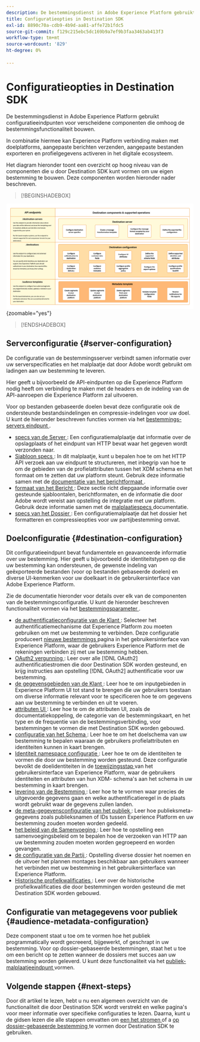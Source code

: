 ```yaml
---
description: De bestemmingsdienst in Adobe Experience Platform gebruikt configuratieeindpunten voor verscheidene componenten die omhoog de bestemmingsfunctionaliteit bouwen. Leer hoe deze componenten gecombineerd Experience Platform toestaan om met bestemmingspartners te verbinden, douaneberichten te verzenden, en profielgegevens over het digitale ecosysteem te activeren.
title: Configuratieopties in Destination SDK
exl-id: 8890c70a-cdb9-4b9d-aa81-affe72b1fdc5
source-git-commit: f129c215ebc5dc169b9a7ef9b3faa3463ab413f3
workflow-type: tm+mt
source-wordcount: '829'
ht-degree: 0%

---
```


# Configuratieopties in Destination SDK

De bestemmingsdienst in Adobe Experience Platform gebruikt configuratieeindpunten voor verscheidene componenten die omhoog de bestemmingsfunctionaliteit bouwen.

In combinatie hiermee kan Experience Platform verbinding maken met doelplatforms, aangepaste berichten verzenden, aangepaste bestanden exporteren en profielgegevens activeren in het digitale ecosysteem.

Het diagram hieronder toont een overzicht op hoog niveau van de componenten die u door Destination SDK kunt vormen om uw eigen bestemming te bouwen. Deze componenten worden hieronder nader beschreven.

>[!BEGINSHADEBOX]

![ Diagram die de componenten van Destination SDK, configuratieeindpunten, en de verrichtingen tonen door hen worden gesteund.](../assets/functionality/destination-sdk-components-diagram.png){zoomable="yes"}

>[!ENDSHADEBOX]

## Serverconfiguratie {#server-configuration}

De configuratie van de bestemmingsserver verbindt samen informatie over uw serverspecificaties en het malplaatje dat door Adobe wordt gebruikt om ladingen aan uw bestemming te leveren.

Hier geeft u bijvoorbeeld de API-eindpunten op die Experience Platform nodig heeft om verbinding te maken met de headers en de indeling van de API-aanroepen die Experience Platform zal uitvoeren.

Voor op bestanden gebaseerde doelen bevat deze configuratie ook de ondersteunde bestandsindelingen en compressie-indelingen voor uw doel. U kunt de hieronder beschreven functies vormen via het [ bestemmings-servers eindpunt ](../authoring-api/destination-server/create-destination-server.md).

* [ specs van de Server ](destination-server/server-specs.md): Een configuratiemalplaatje dat informatie over de opslagplaats of het eindpunt van HTTP bevat waar het gegeven wordt verzonden naar.
* [ Sjabloon specs ](destination-server/templating-specs.md): In dit malplaatje, kunt u bepalen hoe te om het HTTP API verzoek aan uw eindpunt te structureren, met inbegrip van hoe te om de gebieden van de profielattributen tussen het XDM schema en het formaat om te zetten dat uw platform steunt. Gebruik deze informatie samen met de [ documentatie van het berichtformaat ](destination-server/message-format.md).
* [ formaat van het Bericht ](destination-server/message-format.md): Deze sectie richt diepgaande informatie over gesteunde sjabloontalen, berichtformaten, en de informatie die door Adobe wordt vereist aan opstelling de integratie met uw platform. Gebruik deze informatie samen met de [ malplaatjespecs ](destination-server/templating-specs.md) documentatie.
* [ specs van het Dossier ](destination-server/file-formatting.md): Een configuratiemalplaatje dat het dossier het formatteren en compressieopties voor uw partijbestemming omvat.

## Doelconfiguratie {#destination-configuration}

Dit configuratieeindpunt bevat fundamentele en geavanceerde informatie over uw bestemming. Hier geeft u bijvoorbeeld de identiteitstypen op die uw bestemming kan ondersteunen, de gewenste indeling van geëxporteerde bestanden (voor op bestanden gebaseerde doelen) en diverse UI-kenmerken voor uw doelkaart in de gebruikersinterface van Adobe Experience Platform.

Zie de documentatie hieronder voor details over elk van de componenten van de bestemmingsconfiguratie. U kunt de hieronder beschreven functionaliteit vormen via het [ bestemmingsparameter ](../authoring-api/destination-configuration/create-destination-configuration.md).

* [ de authentificatieconfiguratie van de Klant ](destination-configuration/customer-authentication.md): Selecteer het authentificatiemechanisme dat Experience Platform zou moeten gebruiken om met uw bestemming te verbinden. Deze configuratie produceert [ nieuwe bestemmings ](../../ui/connect-destination.md) pagina in het gebruikersinterface van Experience Platform, waar de gebruikers Experience Platform met de rekeningen verbinden zij met uw bestemming hebben.
* [ OAuth2 vergunning ](destination-configuration/oauth2-authorization.md): Leer over alle [!DNL OAuth2] authentificatiestromen die door Destination SDK worden gesteund, en krijg instructies aan opstelling [!DNL OAuth2] authentificatie voor uw bestemming.
* [ de gegevensgebieden van de Klant ](destination-configuration/customer-data-fields.md): Leer hoe te om inputgebieden in Experience Platform UI tot stand te brengen die uw gebruikers toestaan om diverse informatie relevant voor te specificeren hoe te om gegevens aan uw bestemming te verbinden en uit te voeren.
* [ attributen UI ](destination-configuration/ui-attributes.md): Leer hoe te om de attributen UI, zoals de documentatiekoppeling, de categorie van de bestemmingskaart, en het type en de frequentie van de bestemmingsverbinding, voor bestemmingen te vormen die met Destination SDK worden gebouwd.
* [ configuratie van het Schema ](destination-configuration/schema-configuration.md): Leer hoe te om het doelschema van uw bestemming te bepalen waaraan de gebruikers profielattributen en identiteiten kunnen in kaart brengen.
* [ Identiteit namespace configuratie ](destination-configuration/identity-namespace-configuration.md): Leer hoe te om de identiteiten te vormen die door uw bestemming worden gesteund. Deze configuratie bevolkt de doelidentiteiten in de [ toewijzingsstap ](../../ui/activate-segment-streaming-destinations.md#mapping) van het gebruikersinterface van Experience Platform, waar de gebruikers identiteiten en attributen van hun XDM- schema&#39;s aan het schema in uw bestemming in kaart brengen.
* [ levering van de Bestemming ](destination-configuration/destination-delivery.md): Leer hoe te te vormen waar precies de uitgevoerde gegevens gaan en welke authentificatieregel in de plaats wordt gebruikt waar de gegevens zullen landen.
* [ de meta-gegevensconfiguratie van het publiek ](destination-configuration/audience-metadata-configuration.md): Leer hoe publieksmeta-gegevens zoals publieksnamen of IDs tussen Experience Platform en uw bestemming zouden moeten worden gedeeld.
* [ het beleid van de Samenvoeging ](destination-configuration/aggregation-policy.md): Leer hoe te opstelling een samenvoegingsbeleid om te bepalen hoe de verzoeken van HTTP aan uw bestemming zouden moeten worden gegroepeerd en worden gevangen.
* [ de configuratie van de Partij ](destination-configuration/batch-configuration.md): Opstelling diverse dossier het noemen en de uitvoer het plannen montages beschikbaar aan gebruikers wanneer het verbinden met uw bestemming in het gebruikersinterface van Experience Platform.
* [ Historische profielkwalificaties ](destination-configuration/historical-profile-qualifications.md): Leer over de historische profielkwalificaties die door bestemmingen worden gesteund die met Destination SDK worden gebouwd.

## Configuratie van metagegevens voor publiek {#audience-metadata-configuration}

Deze component staat u toe om te vormen hoe het publiek programmatically wordt gecreeerd, bijgewerkt, of geschrapt in uw bestemming. Voor op dossier-gebaseerde bestemmingen, staat het u toe om een bericht op te zetten wanneer de dossiers met succes aan uw bestemming worden geleverd. U kunt deze functionaliteit via het [ publiek-malplaatjeeindpunt ](../metadata-api/create-audience-template.md) vormen.

## Volgende stappen {#next-steps}

Door dit artikel te lezen, hebt u nu een algemeen overzicht van de functionaliteit die door Destination SDK wordt verstrekt en welke pagina&#39;s voor meer informatie over specifieke configuraties te lezen. Daarna, kunt u de gidsen lezen die alle stappen omvatten om [ een het stromen ](../guides/configure-destination-instructions.md) of a [ op dossier-gebaseerde bestemming ](../guides/configure-file-based-destination-instructions.md) te vormen door Destination SDK te gebruiken.
